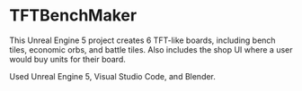 # TFTBenchMaker
This Unreal Engine 5 project creates 6 TFT-like boards, including bench tiles, economic orbs, and battle tiles. Also includes the shop UI where a user would buy units for their board.

Used Unreal Engine 5, Visual Studio Code, and Blender.


